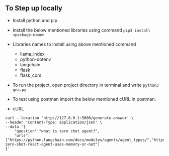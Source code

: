 ## To Step up locally

- Install python and pip
- Install the below mentioned libraries using command `pip3 install <package-name>`
- Libraries names to install using above mentioned command

  - llama_index
  - python-dotenv
  - langchain
  - flask
  - flask_cors

- To run the project, open project directory in terminal and write `python3 qna.py`
- To test using postman import the below mentioned cURL in postman.
- cURL

```
curl --location 'http://127.0.0.1:5000/generate-answer' \
--header 'Content-Type: application/json' \
--data '{
    "question":"what is zero shot agent?",
    "urls":["https://python.langchain.com/docs/modules/agents/agent_types/","https://stackoverflow.com/questions/76906469/langchain-zero-shot-react-agent-uses-memory-or-not"]
}'
```

